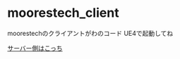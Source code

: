 # moorestech_client
moorestechのクライアントがわのコード
UE4で起動してね

[サーバー側はこっち](https://github.com/sakastudio/moorestech)
